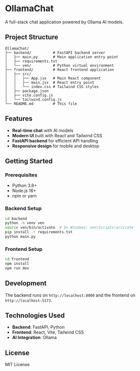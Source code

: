 # OllamaChat

A full-stack chat application powered by Ollama AI models.

## Project Structure

```
OllamaChat/
├── backend/          # FastAPI backend server
│   ├── main.py       # Main application entry point
│   ├── requirements.txt
│   └── ven/          # Python virtual environment
├── frontend/         # React frontend application
│   ├── src/
│   │   ├── App.jsx   # Main React component
│   │   ├── main.jsx  # React entry point
│   │   └── index.css # Tailwind CSS styles
│   ├── package.json
│   ├── vite.config.js
│   └── tailwind.config.js
└── README.md         # This file
```

## Features

- **Real-time chat** with AI models
- **Modern UI** built with React and Tailwind CSS
- **FastAPI backend** for efficient API handling
- **Responsive design** for mobile and desktop

## Getting Started

### Prerequisites

- Python 3.8+
- Node.js 16+
- npm or yarn

### Backend Setup

```bash
cd backend
python -m venv ven
source ven/bin/activate  # On Windows: ven\Scripts\activate
pip install -r requirements.txt
python main.py
```

### Frontend Setup

```bash
cd frontend
npm install
npm run dev
```

## Development

The backend runs on `http://localhost:8000` and the frontend on `http://localhost:5173`.

## Technologies Used

- **Backend**: FastAPI, Python
- **Frontend**: React, Vite, Tailwind CSS
- **AI Integration**: Ollama

## License

MIT License
